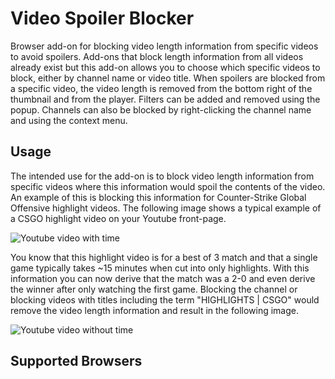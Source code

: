 # Video Spoiler Blocker
Browser add-on for blocking video length information from specific videos to avoid spoilers. Add-ons that block length information from all videos already exist but this add-on allows you to choose which specific videos to block, either by channel name or video title. When spoilers are blocked from a specific video, the video length is removed from the bottom right of the thumbnail and from the player. Filters can be added and removed using the popup. Channels can also be blocked by right-clicking the channel name and using the context menu.

## Usage
The intended use for the add-on is to block video length information from specific videos where this information would spoil the contents of the video. An example of this is blocking this information for Counter-Strike Global Offensive highlight videos. The following image shows a typical example of a CSGO highlight video on your Youtube front-page.

![Youtube video with time](https://i.imgur.com/QnvdnhO.png)

You know that this highlight video is for a best of 3 match and that a single game typically takes ~15 minutes when cut into only highlights. With this information you can now derive that the match was a 2-0 and even derive the winner after only watching the first game. Blocking the channel or blocking videos with titles including the term "HIGHLIGHTS | CSGO" would remove the video length information and result in the following image.

![Youtube video without time](https://i.imgur.com/lWTEYaa.png)

## Supported Browsers
